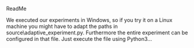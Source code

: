 ReadMe

We executed our experiments in Windows, so if you try it on a Linux machine you might have
to adapt the paths in source\adaptive_experiment.py. Furthermore the entire experiment can be configured in that file.
Just execute the file using Python3...
